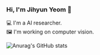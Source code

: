 ### Hi, I'm Jihyun Yeom 👋

💻 I'm a AI researcher.  
🖼 I'm working on computer vision.

![Anurag's GitHub stats](https://github-readme-stats.vercel.app/api?username=yeomja99&show_icons=true&theme=vue)

<!--
**yeomja99/yeomja99** is a ✨ _special_ ✨ repository because its `README.md` (this file) appears on your GitHub profile.

Here are some ideas to get you started:

- 🔭 I’m currently working on ...
- 🌱 I’m currently learning ...
- 👯 I’m looking to collaborate on ...
- 🤔 I’m looking for help with ...
- 💬 Ask me about ...
- 📫 How to reach me: ...
- 😄 Pronouns: ...
- ⚡ Fun fact: ...
-->
